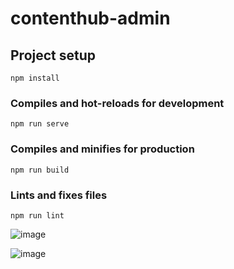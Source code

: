 # contenthub-admin

## Project setup
```
npm install
```

### Compiles and hot-reloads for development
```
npm run serve
```

### Compiles and minifies for production
```
npm run build
```

### Lints and fixes files
```
npm run lint
```



![image](https://gitee.com/asteryxxx/my_-images/blob/master/1.jpg)

![image](https://gitee.com/asteryxxx/my_-images/blob/master/11.jpg)

